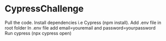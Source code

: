 # CypressChallenge
Pull the code.
Install dependencies i.e Cypress (npm install).
Add .env file in root folder 
In .env file add email=youremail and password=yourpassword
Run cypress (npx cypress open)
